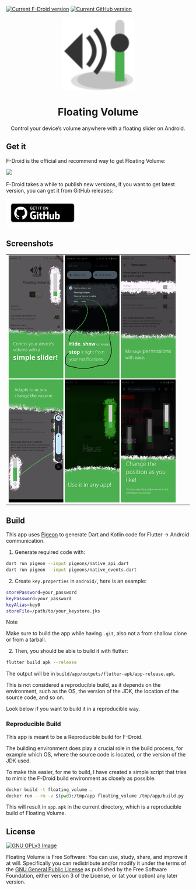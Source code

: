 <a href="https://f-droid.org/en/packages/com.github.mkalmousli.floating_volume"><img src="https://img.shields.io/f-droid/v/com.github.mkalmousli.floating_volume?label=F-Droid" alt="Current F-Droid version"/></a> <a href="https://github.com/mkalmousli/FloatingVolume/releases/latest"><img src="https://img.shields.io/github/v/tag/mkalmousli/FloatingVolume?label=GitHub" alt="Current GitHub version"/></a>

<p align="center">
    <img src="logo.svg" width="200px" />
</p>
<h1 align="center">Floating Volume</h1>
<p align="center">
    Control your device’s volume anywhere with a floating slider on Android.
</p>


## Get it

F-Droid is the official and recommend way to get Floating Volume:

<a href="https://f-droid.org/en/packages/com.github.mkalmousli.floating_volume">
    <img src="https://f-droid.org/badge/get-it-on.svg" width="250px" />
</a>

F-Droid takes a while to publish new versions, if you want to get latest version, you can get it from GitHub releases:

<a href="https://github.com/mkalmousli/FloatingVolume/releases/latest">
    <img src="get_it_on_github.png" width="200px"/>
</a>


## Screenshots

<table>
    <tr>
        <td>
            <img src="screenshots/output/01.png" width="150px" />
            <img src="screenshots/output/02.png" width="150px" />
            <img src="screenshots/output/03.png" width="150px" />
            <img src="screenshots/output/04.png" width="150px" />
            <img src="screenshots/output/05.png" width="150px" />
            <img src="screenshots/output/06.png" width="150px" />
        </td>
    </tr>
</table>


## Build

This app uses [Pigeon](https://pub.dev/packages/pigeon) to generate Dart and Kotlin code for Flutter → Android communication.

1. Generate required code with:

```bash
dart run pigeon --input pigeons/native_api.dart
dart run pigeon --input pigeons/native_events.dart
```


2. Create `key.properties` in `android/`, here is an example:

```bash
storePassword=your_password
keyPassword=your_password
keyAlias=key0
storeFile=/path/to/your_keystore.jks
```

> [!NOTE]  
> Make sure to build the app while having `.git`, also not a from shallow clone or from a tarball.

2. Then, you should be able to build it with flutter:

```bash
flutter build apk --release
```

The output will be in `build/app/outputs/flutter-apk/app-release.apk`.

This is not considered a reproducible build, as it depends on the environment, such as the OS, the version of the JDK, the location of the source code, and so on.

Look below if you want to build it in a reproducible way.


### Reproducible Build

This app is meant to be a Reproducible build for F-Droid.

The building environment does play a crucial role in the build process, for example which OS, where the source code is located, or the version of the JDK used.

To make this easier, for me to build, I have created a simple script that tries to mimic the F-Droid build environment as closely as possible.

```bash
docker build -t floating_volume .
docker run --rm -v $(pwd):/tmp/app floating_volume /tmp/app/build.py
```

This will result in `app.apk` in the current directory, which is a reproducible build of Floating Volume.



## License
[![GNU GPLv3 Image](https://www.gnu.org/graphics/gplv3-127x51.png)](https://www.gnu.org/licenses/gpl-3.0.en.html)  

Floating Volume is Free Software: You can use, study, share, and improve it at will. Specifically you can redistribute and/or modify it under the terms of the [GNU General Public License](https://www.gnu.org/licenses/gpl.html) as published by the Free Software Foundation, either version 3 of the License, or (at your option) any later version.

